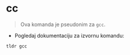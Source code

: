 # cc

> Ova komanda je pseudonim za `gcc`.

- Pogledaj dokumentaciju za izvornu komandu:

`tldr gcc`
